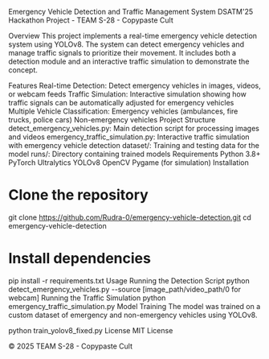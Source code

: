 Emergency Vehicle Detection and Traffic Management System
DSATM'25 Hackathon Project - TEAM S-28 - Copypaste Cult

Overview
This project implements a real-time emergency vehicle detection system using YOLOv8. The system can detect emergency vehicles and manage traffic signals to prioritize their movement. It includes both a detection module and an interactive traffic simulation to demonstrate the concept.

Features
Real-time Detection: Detect emergency vehicles in images, videos, or webcam feeds
Traffic Simulation: Interactive simulation showing how traffic signals can be automatically adjusted for emergency vehicles
Multiple Vehicle Classification:
Emergency vehicles (ambulances, fire trucks, police cars)
Non-emergency vehicles
Project Structure
detect_emergency_vehicles.py: Main detection script for processing images and videos
emergency_traffic_simulation.py: Interactive traffic simulation with emergency vehicle detection
dataset/: Training and testing data for the model
runs/: Directory containing trained models
Requirements
Python 3.8+
PyTorch
Ultralytics YOLOv8
OpenCV
Pygame (for simulation)
Installation
# Clone the repository
git clone https://github.com/Rudra-0/emergency-vehicle-detection.git
cd emergency-vehicle-detection

# Install dependencies
pip install -r requirements.txt
Usage
Running the Detection Script
python detect_emergency_vehicles.py --source [image_path/video_path/0 for webcam]
Running the Traffic Simulation
python emergency_traffic_simulation.py
Model Training
The model was trained on a custom dataset of emergency and non-emergency vehicles using YOLOv8.

python train_yolov8_fixed.py
License
MIT License

©️ 2025 TEAM S-28 - Copypaste Cult
